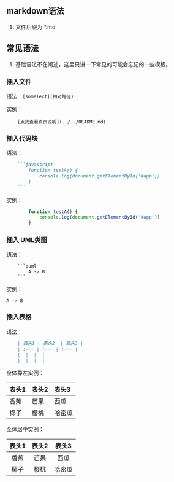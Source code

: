 ## markdown语法

1. 文件后缀为 *.md
	
## 常见语法

1. 基础语法不在阐述，这里只讲一下常见的可能会忘记的一些模板。
### 插入文件
 
语法：`[someText](相对路径)`

实例：
```text
	[点我查看首页说明](../../README.md)
``` 

### 插入代码块
语法：
```markdown
	```javascript
		function testA() {
		    console.log(document.getElementById('#app'))
		}
	```
```
实例：
```javascript
		function testA() {
		    console.log(document.getElementById('#app'))
		}
```

### 插入 UML类图
语法：
```text
	```puml
        A -> B
    ```
```
实例：
```puml
A -> B
```

### 插入表格
语法：
```markdown
	| 表头1 | 表头2  | 表头3 |
	| :--- | :--- | :--- |
	|  |  |  |
	|  |  |  |
```
全体靠左实例：

| 表头1 | 表头2  | 表头3 |
| :--- | :--- | :--- |
| 香蕉 | 芒果 | 西瓜 |
| 椰子 | 樱桃 | 哈密瓜 |


全体居中实例：

| 表头1 | 表头2  | 表头3 |
| :---:| :---: | :---:|
| 香蕉 | 芒果 | 西瓜 |
| 椰子 | 樱桃 | 哈密瓜 |

